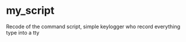 my_script
=========

Recode of the command script, simple keylogger who record everything type into a tty
